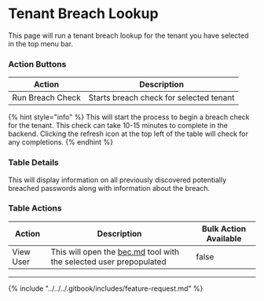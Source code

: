 # Tenant Breach Lookup

This page will run a tenant breach lookup for the tenant you have selected in the top menu bar.

### Action Buttons

| Action           | Description                             |
| ---------------- | --------------------------------------- |
| Run Breach Check | Starts breach check for selected tenant |

{% hint style="info" %}
This will start the process to begin a breach check for the tenant. This check can take 10-15 minutes to complete in the backend. Clicking the refresh icon at the top left of the table will check for any completions.
{% endhint %}

### Table Details

This will display information on all previously discovered potentially breached passwords along with information about the breach.

### Table Actions

<table><thead><tr><th>Action</th><th>Description</th><th data-type="checkbox">Bulk Action Available</th></tr></thead><tbody><tr><td>View User</td><td>This will open the <a data-mention href="../../identity/administration/users/user/bec.md">bec.md</a> tool with the selected user prepopulated</td><td>false</td></tr></tbody></table>

***

{% include "../../../.gitbook/includes/feature-request.md" %}

